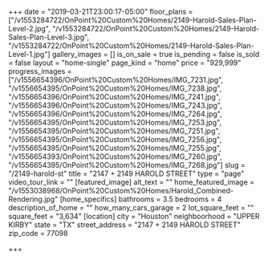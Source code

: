 +++
date = "2019-03-21T23:00:17-05:00"
floor_plans = ["/v1553284722/OnPoint%20Custom%20Homes/2149-Harold-Sales-Plan-Level-2.jpg", "/v1553284722/OnPoint%20Custom%20Homes/2149-Harold-Sales-Plan-Level-3.jpg", "/v1553284722/OnPoint%20Custom%20Homes/2149-Harold-Sales-Plan-Level-1.jpg"]
gallery_images = []
is_on_sale = true
is_pending = false
is_sold = false
layout = "home-single"
page_kind = "home"
price = "929,999"
progress_images = ["/v1556654396/OnPoint%20Custom%20Homes/IMG_7231.jpg", "/v1556654395/OnPoint%20Custom%20Homes/IMG_7238.jpg", "/v1556654396/OnPoint%20Custom%20Homes/IMG_7241.jpg", "/v1556654396/OnPoint%20Custom%20Homes/IMG_7243.jpg", "/v1556654396/OnPoint%20Custom%20Homes/IMG_7264.jpg", "/v1556654395/OnPoint%20Custom%20Homes/IMG_7253.jpg", "/v1556654395/OnPoint%20Custom%20Homes/IMG_7251.jpg", "/v1556654395/OnPoint%20Custom%20Homes/IMG_7256.jpg", "/v1556654395/OnPoint%20Custom%20Homes/IMG_7255.jpg", "/v1556654393/OnPoint%20Custom%20Homes/IMG_7260.jpg", "/v1556654395/OnPoint%20Custom%20Homes/IMG_7268.jpg"]
slug = "/2149-harold-st"
title = "2147 + 2149 HAROLD STREET"
type = "page"
video_tour_link = ""
[featured_image]
alt_text = ""
home_featured_image = "/v1553038968/OnPoint%20Custom%20Homes/Harold_Combined-Rendering.jpg"
[home_specifics]
bathrooms = 3.5
bedrooms = 4
description_of_home = ""
how_many_cars_garage = 2
lot_square_feet = ""
square_feet = "3,634"
[location]
city = "Houston"
neighboorhood = "UPPER KIRBY"
state = "TX"
street_address = "2147 + 2149 HAROLD STREET"
zip_code = 77098

+++
